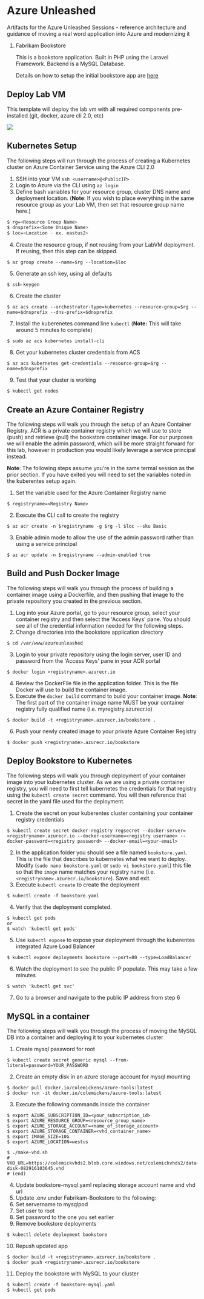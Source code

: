 # Azure Unleashed
Artifacts for the Azure Unleashed Sessions - reference architecture and guidance of moving a real word application into Azure and modernizing it

1. Fabrikam Bookstore

    This is a bookstore application. Built in PHP using the Laravel Framework. Backend is a MySQL Database.

    Details on how to setup the initial bookstore app are [here](Fabrikam-Bookstore/readme.md)

## Deploy Lab VM
This template will deploy the lab vm with all required components pre-installed (git, docker, azure cli 2.0, etc)

<a href="https://portal.azure.com/#create/Microsoft.Template/uri/https%3A%2F%2Fraw.githubusercontent.com%2Fjodehavi%2Fazureunleashed%2Fmaster%2FLabVMSetup%2Fazuredeploy.json" target="_blank">
    <img src="http://azuredeploy.net/deploybutton.png"/>
</a>


   
## Kubernetes Setup  
The following steps will run through the process of creating a Kubernetes cluster on Azure Container Service using the Azure CLI 2.0

1) SSH into your VM `ssh <username>@<PublicIP>`
2) Login to Azure via the CLI using `az login`
3) Define bash variables for your resource group, cluster DNS name and deployment location. (**Note**: If you wish to place everything in the same resource group as your Lab VM, then set that resource group name here.)
```bash
$ rg=<Resource Group Name>
$ dnsprefix=<Some Unique Name>
$ loc=<Location - ex. eastus2>
```
4) Create the resource group, if not reusing from your LabVM deployment. If reusing, then this step can be skipped.
```    
$ az group create --name=$rg --location=$loc
```
5) Generate an ssh key, using all defaults
```
$ ssh-keygen
```
6) Create the cluster
```
$ az acs create --orchestrator-type=kubernetes --resource-group=$rg --name=$dnsprefix --dns-prefix=$dnsprefix
```
7) Install the kuberenetes command line `kubectl` (**Note:** This will take around 5 minutes to complete)
```
$ sudo az acs kubernetes install-cli
```
8) Get your kubernetes cluster credentials from ACS
```
$ az acs kubernetes get-credentials --resource-group=$rg --name=$dnsprefix
```
9) Test that your cluster is working
```
$ kubectl get nodes
```

## Create an Azure Container Registry
The following steps will walk you through the setup of an Azure Container Registry. ACR is a private container registry which we will use to store (push) and retrieve (pull) the bookstore container image. For our purposes we will enable the admin password, which will be more straight forward for this lab, however in production you would likely leverage a service principal instead. 

**Note**: The following steps assume you're in the same termal session as the prior section. If you have exited you will need to set the variables noted in the kuberentes setup again.

 1) Set the variable used for the Azure Container Registry name
```
$ registryname=<Registry Name>
```
2) Execute the CLI call to create the registry
```
$ az acr create -n $registryname -g $rg -l $loc --sku Basic
```
3) Enable admin mode to allow the use of the admin password rather than using a service principal
```
$ az acr update -n $registryname --admin-enabled true
```

## Build and Push Docker Image
The following steps will walk you through the process of building a container image using a Dockerfile, and then pushing that image to the private repository you created in the previous section.

1) Log into your Azure portal, go to your resource group, select your container registry and then select the 'Access Keys' pane. You should see all of the credential information needed for the following steps.
2) Change directories into the bookstore application directory
```
$ cd /var/www/azureunleashed
```
3) Login to your private repository using the login server, user ID and password from the 'Access Keys' pane in your ACR portal
```
$ docker login <registryname>.azurecr.io
```
4) Review the DockerFile file in the application folder. This is the file Docker will use to build the container image.
5) Execute the `docker build` command to build your container image. **Note**: The first part of the container image name MUST be your container registry fully qualified name (i.e. myregistry.azurecr.io)
```
$ docker build -t <registryname>.azurecr.io/bookstore .
```
6) Push your newly created image to your private Azure Container Registry
```
$ docker push <registryname>.azurecr.io/bookstore
```

## Deploy Bookstore to Kubernetes
The following steps will walk you through deployment of your container image into your kubernetes cluster. As we are using a private container registry, you will need to first tell kubernetes the credentials for that registry using the `kubectl create secret` command. You will then reference that secret in the yaml file used for the deployment.

1) Create the secret on your kuberentes cluster containing your container registry credentials
```
$ kubectl create secret docker-registry regsecret --docker-server=<registryname>.azurecr.io --docker-username=<registry username> --docker-password=<registry password> --docker-email=<your-email>
```
2) In the application folder you should see a file named `bookstore.yaml`. This is the file that describes to kubernetes what we want to deploy. Modify (`sudo nano bookstore.yaml` or `sudo vi bookstore.yaml`) this file so that the `image` name matches your registry name (i.e. `<registryname>.azurecr.io/bookstore`). Save and exit.
3) Execute `kubectl create` to create the deployment
```
$ kubectl create -f bookstore.yaml
```
4) Verify that the deployment completed.
```
$ kubectl get pods
or
$ watch 'kubectl get pods'
```
5) Use `kubectl expose` to expose your deployment through the kuberentes integrated Azure Load Balancer
```
$ kubectl expose deployments bookstore --port=80 --type=LoadBalancer
```
6) Watch the deployment to see the public IP populate. This may take a few minutes
```
$ watch 'kubectl get svc'
```
7) Go to a browser and navigate to the public IP address from step 6

## MySQL in a container
The following steps will walk you through the process of moving the MySQL DB into a container and deploying it to your kubernetes cluster

1) Create mysql password for root
```
$ kubectl create secret generic mysql --from-literal=password=YOUR_PASSWORD
```

2) Create an empty disk in an azure storage account for mysql mounting
```
$ docker pull docker.io/colemickens/azure-tools:latest
$ docker run -it docker.io/colemickens/azure-tools:latest
```
3) Execute the following commands inside the container
```
$ export AZURE_SUBSCRIPTION_ID=<your_subscription_id>
$ export AZURE_RESOURCE_GROUP=<resource_group_name>
$ export AZURE_STORAGE_ACCOUNT=<name_of_storage_account>
$ export AZURE_STORAGE_CONTAINER=<vhd_container_name>
$ export IMAGE_SIZE=10G
$ export AZURE_LOCATION=westus

$ ./make-vhd.sh
# VHD_URL=https://colemickvhds2.blob.core.windows.net/colemickvhds2/data-disk-082916103645.vhd
# (end)
```
4) Update bookstore-mysql.yaml replacing storage account name and vhd url
5) Update .env under Fabrikam-Bookstore to the following:
6) Set servername to mysqlpod
7) Set user to root
8) Set password to the one you set earlier
9) Remove bookstore deployments
```
$ kubectl delete deployment bookstore
```
10) Repush updated app
```
$ docker build -t <registryname>.azurecr.io/bookstore .
$ docker push <registryname>.azurecr.io/bookstore
```
11) Deploy the bookstore with MySQL to your cluster
```
$ kubectl create -f bookstore-mysql.yaml
$ kubectl get pods
```


